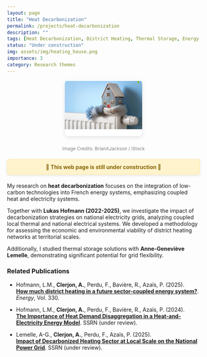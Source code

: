 ```yaml
---
layout: page
title: "Heat Decarbonization"
permalink: /projects/heat-decarbonization
description: ""
tags: [Heat Decarbonization, District Heating, Thermal Storage, Energy Systems, Flexibility]
status: "Under construction"
img: assets/img/heating_house.png
importance: 3
category: Research themes
---
```

<div style="text-align: center;">
  <img src="/assets/img/heating_house.png" 
       alt="Heat Decarbonization" 
       style="width: 40%; border-radius: 10px; box-shadow: 0 4px 12px rgba(0, 0, 0, 0.1); margin-bottom: 10px;" />

  <p style="font-size: 0.85em; color: gray;">
    Image Credits: BrianAJackson / iStock
  </p>
</div>


<div style="background-color: #fff3cd; color: #856404; border: 2px solid #ffeeba; padding: 10px 20px; margin: 20px 0; border-radius: 5px; font-weight: bold; text-align: center; box-shadow: 0 2px 6px rgba(0,0,0,0.1);">
  🚧 This web page is still under construction 🚧
</div>

My research on **heat decarbonization** focuses on the integration of low-carbon technologies into French energy systems, emphasizing coupled heat and electricity systems.  

Together with **Lukas Hofmann (2022-2025)**, we investigate the impact of decarbonization strategies on national electricity grids, analyzing coupled local thermal and national electrical systems. We developed a methodology for assessing the economic and environmental viability of district heating networks at territorial scales.

Additionally, I studied thermal storage solutions with **Anne-Geneviève Lemelle**, demonstrating significant potential for grid flexibility.

### Related Publications

- Hofmann, L.M., **Clerjon, A.**, Perdu, F., Bavière, R., Azaïs, P. (2025).  
[**How much district heating in a future sector-coupled energy system?**](https://doi.org/10.1016/j.energy.2025.136436). *Energy*, Vol. 330.

- Hofmann, L.M., **Clerjon, A.**, Perdu, F., Bavière, R., Azaïs, P. (2024).  
[**The Importance of Heat Demand Disaggregation in a Heat-and-Electricity Energy Model**](https://doi.org/10.2139/ssrn.5064439). SSRN (under review).

- Lemelle, A-G., **Clerjon, A.**, Perdu, F., Azaïs, P. (2025).  
[**Impact of Decarbonized Heating Sector at Local Scale on the National Power Grid**](https://ssrn.com/abstract=5260828). SSRN (under review).